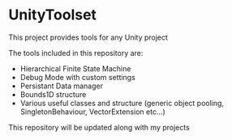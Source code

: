 # UnityToolset

This project provides tools for any Unity project

The tools included in this repository are:
- Hierarchical Finite State Machine
- Debug Mode with custom settings
- Persistant Data manager
- Bounds1D structure
- Various useful classes and structure (generic object pooling, SingletonBehaviour, VectorExtension etc...)

This repository will be updated along with my projects
